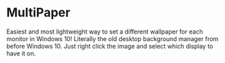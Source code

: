 # MultiPaper
Easiest and most lightweight way to set a different wallpaper for each monitor in Windows 10! Literally the old desktop background manager from before Windows 10. Just right click the image and select which display to have it on.

